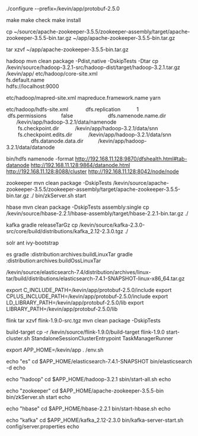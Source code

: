 ./configure --prefix=/kevin/app/protobuf-2.5.0

make
make check
make install

cp ~/source/apache-zookeeper-3.5.5/zookeeper-assembly/target/apache-zookeeper-3.5.5-bin.tar.gz ~/app/apache-zookeeper-3.5.5-bin.tar.gz


tar xzvf ~/app/apache-zookeeper-3.5.5-bin.tar.gz



hadoop
mvn clean package -Pdist,native -DskipTests -Dtar
cp /kevin/source/hadoop-3.2.1-src/hadoop-dist/target/hadoop-3.2.1.tar.gz /kevin/app/
etc/hadoop/core-site.xml
<configuration>
    <property>  
       <name>fs.default.name</name>  
       <value>hdfs://localhost:9000</value>  
   </property>
</configuration>

etc/hadoop/mapred-site.xml
<configuration>
    <property>
       <name>mapreduce.framework.name</name>
       <value>yarn</value>
   </property>
</configuration>

etc/hadoop/hdfs-site.xml
<configuration>
    <property>  
        <name>dfs.replication</name>  
        <value>1</value>  
    </property>  
    <property>   
         <name>dfs.permissions</name>   
         <value>false</value>   
    </property>  
    <property>  
       <name>dfs.namenode.name.dir</name>  
       <value>/kevin/app/hadoop-3.2.1/data/namenode</value>  
    </property>  
    <property>  
        <name>fs.checkpoint.dir</name>  
        <value>/kevin/app/hadoop-3.2.1/data/snn</value>  
    </property>  
    <property>  
        <name>fs.checkpoint.edits.dir</name>  
        <value>/kevin/app/hadoop-3.2.1/data/snn</value>  
    </property>  
       <property>  
       <name>dfs.datanode.data.dir</name>  
       <value>/kevin/app/hadoop-3.2.1/data/datanode</value>  
   </property>
</configuration>


bin/hdfs namenode -format
http://192.168.11.128:9870/dfshealth.html#tab-datanode
http://192.168.11.128:9864/datanode.html
http://192.168.11.128:8088/cluster
http://192.168.11.128:8042/node/node

zookeeper
mvn clean package -DskipTests
/kevin/source/apache-zookeeper-3.5.5/zookeeper-assembly/target/apache-zookeeper-3.5.5-bin.tar.gz  ./
bin/zkServer.sh  start

hbase
mvn clean package -DskipTests assembly:single
cp /kevin/source/hbase-2.2.1/hbase-assembly/target/hbase-2.2.1-bin.tar.gz ./


kafka
gradle releaseTarGz
cp /kevin/source/kafka-2.3.0-src/core/build/distributions/kafka_2.12-2.3.0.tgz ./


solr
ant ivy-bootstrap


es
gradle :distribution:archives:buildLinuxTar
gradle :distribution:archives:buildOssLinuxTar


/kevin/source/elasticsearch-7.4/distribution/archives/linux-tar/build/distributions/elasticsearch-7.4.1-SNAPSHOT-linux-x86_64.tar.gz

export C_INCLUDE_PATH=/kevin/app/protobuf-2.5.0/include
export CPLUS_INCLUDE_PATH=/kevin/app/protobuf-2.5.0/include
export LD_LIBRARY_PATH=/kevin/app/protobuf-2.5.0/lib
export LIBRARY_PATH=/kevin/app/protobuf-2.5.0/lib

flink
tar xzvf flink-1.9.0-src.tgz
mvn clean package -DskipTests

build-target
cp -r /kevin/source/flink-1.9.0/build-target flink-1.9.0
start-cluster.sh
StandaloneSessionClusterEntrypoint
TaskManagerRunner


export APP_HOME=/kevin/app
. /env.sh

echo "es"
cd $APP_HOME/elasticsearch-7.4.1-SNAPSHOT
bin/elasticsearch -d
echo 


echo "hadoop"
cd $APP_HOME/hadoop-3.2.1
sbin/start-all.sh
echo

echo "zookeeper"
cd $APP_HOME/apache-zookeeper-3.5.5-bin
bin/zkServer.sh start
echo

echo "hbase"
cd $APP_HOME/hbase-2.2.1
bin/start-hbase.sh
echo


echo "kafka"
cd $APP_HOME/kafka_2.12-2.3.0
bin/kafka-server-start.sh config/server.properties
echo



